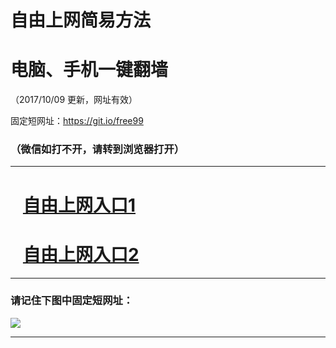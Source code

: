 ﻿# 自由上网简易方法

# 电脑、手机一键翻墙

（2017/10/09 更新，网址有效）

固定短网址：https://git.io/free99

### （微信如打不开，请转到浏览器打开）


***





# &nbsp;&nbsp; <a href="http://ft320642793.fwq-tz-1001.info/fwqtz01.html?t=100900127195 " target="_blank">自由上网入口1</a>
# &nbsp;&nbsp; <a href="http://ft1894626367.fwq-tz-1002.info/fwqtz02.html?t=10090013446 " target="_blank">自由上网入口2</a>
***

### 请记住下图中固定短网址：

<img src="https://s3-us-west-2.amazonaws.com/fwq-1001/yjfq-20170905okok.png" /> 


***

